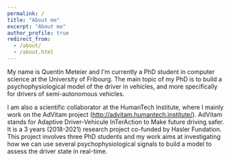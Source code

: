 ```yaml
---
permalink: /
title: "About me"
excerpt: "About me"
author_profile: true
redirect_from: 
  - /about/
  - /about.html
---
```


My name is Quentin Meteier and I'm currently a PhD student in computer science at the University of Fribourg. The main topic of my PhD is to build a psychophysiological model of the driver in vehicles, and more specifically for drivers of semi-autonomous vehicles.

I am also a scientific collaborator at the HumanTech Institute, where I mainly work on the AdVitam project (http://advitam.humantech.institute/). AdVitam stands for Adaptive Driver-Vehicule InTerAction to Make future driving safer. It is a 3 years (2018-2021) research project co-funded by Hasler Fundation. This project involves three PhD students and my work aims at investigating how we can use several psychophysiological signals to build a model to assess the driver state in real-time.
